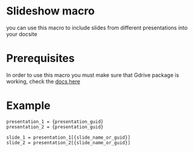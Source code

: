 # Slideshow macro 
you can use this macro to include slides from different presentations into your docsite

# Prerequisites 
In order to use this macro you must make sure that Gdrive package is working, check the
[docs here](https://github.com/threefoldtech/digitalmeX/blob/development/packages/gdrive/README.md)

# Example
```
presentation_1 = {presentation_guid}
presentation_2 = {presentation_guid}

slide_1 = presentation_1[{slide_name_or_guid}]
slide_2 = presentation_2[{slide_name_or_guid}]
```